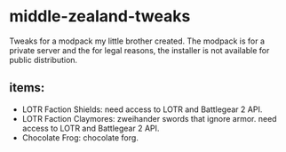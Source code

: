 # middle-zealand-tweaks
Tweaks for a modpack my little brother created.  The modpack is for a private server and the for legal reasons, the installer is not available for public distribution.

## items:
- LOTR Faction Shields: need access to LOTR and Battlegear 2 API.
- LOTR Faction Claymores: zweihander swords that ignore armor.  need access to LOTR and Battlegear 2 API.
- Chocolate Frog: chocolate forg.
